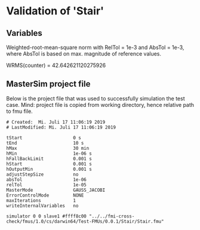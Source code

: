 # Validation of 'Stair'

## Variables
Weighted-root-mean-square norm with RelTol = 1e-3 and AbsTol = 1e-3, where
AbsTol is based on max. magnitude of reference values.

WRMS(counter) = 42.642621120275926

## MasterSim project file

Below is the project file that was used to successfully simulation the test case.
Mind: project file is copied from working directory, hence relative path to fmu file.

```
# Created:	Mi. Juli 17 11:06:19 2019
# LastModified:	Mi. Juli 17 11:06:19 2019

tStart                   0 s
tEnd                     10 s
hMax                     30 min
hMin                     1e-06 s
hFallBackLimit           0.001 s
hStart                   0.001 s
hOutputMin               0.001 s
adjustStepSize           no
absTol                   1e-06
relTol                   1e-05
MasterMode               GAUSS_JACOBI
ErrorControlMode         NONE
maxIterations            1
writeInternalVariables   no

simulator 0 0 slave1 #ffff8c00 "../../fmi-cross-check/fmus/1.0/cs/darwin64/Test-FMUs/0.0.1/Stair/Stair.fmu"


```

